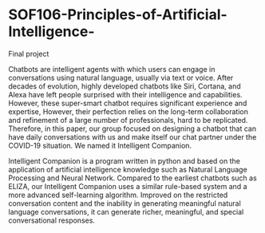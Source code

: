 # SOF106-Principles-of-Artificial-Intelligence-
Final project

Chatbots are intelligent agents with which users can engage in conversations using natural language, usually via text or voice. After decades of evolution, highly developed chatbots like Siri, Cortana, and Alexa have left people surprised with their intelligence and capabilities. However, these super-smart chatbot requires significant experience and expertise, However, their perfection relies on the long-term collaboration and refinement of a large number of professionals, hard to be replicated. Therefore, in this paper, our group focused on designing a chatbot that can have daily conversations with us and make itself our chat partner under the COVID-19 situation. We named it Intelligent Companion. 

Intelligent Companion is a program written in python and based on the application of artificial intelligence knowledge such as Natural Language Processing and Neural Network. Compared to the earliest chatbots such as ELIZA, our Intelligent Companion uses a similar rule-based system and a more advanced self-learning algorithm. Improved on the restricted conversation content and the inability in generating meaningful natural language conversations, it can generate richer, meaningful, and special conversational responses.
